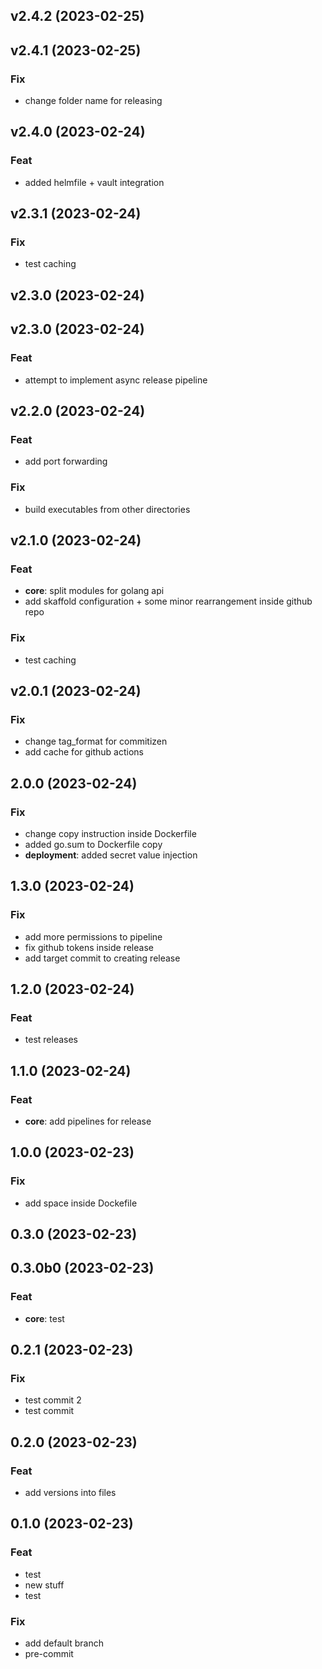 ## v2.4.2 (2023-02-25)

## v2.4.1 (2023-02-25)

### Fix

- change folder name for releasing

## v2.4.0 (2023-02-24)

### Feat

- added helmfile + vault integration

## v2.3.1 (2023-02-24)

### Fix

- test caching

## v2.3.0 (2023-02-24)

## v2.3.0 (2023-02-24)

### Feat

- attempt to implement async release pipeline

## v2.2.0 (2023-02-24)

### Feat

- add port forwarding

### Fix

- build executables from other directories

## v2.1.0 (2023-02-24)

### Feat

- **core**: split modules for golang api
- add skaffold configuration + some minor rearrangement inside github repo

### Fix

- test caching

## v2.0.1 (2023-02-24)

### Fix

- change tag_format for commitizen
- add cache for github actions

## 2.0.0 (2023-02-24)

### Fix

- change copy instruction inside Dockerfile
- added go.sum to Dockerfile copy
- **deployment**: added secret value injection

## 1.3.0 (2023-02-24)

### Fix

- add more permissions to pipeline
- fix github tokens inside release
- add target commit to creating release

## 1.2.0 (2023-02-24)

### Feat

- test releases

## 1.1.0 (2023-02-24)

### Feat

- **core**: add pipelines for release

## 1.0.0 (2023-02-23)

### Fix

- add space inside Dockefile

## 0.3.0 (2023-02-23)

## 0.3.0b0 (2023-02-23)

### Feat

- **core**: test

## 0.2.1 (2023-02-23)

### Fix

- test commit 2
- test commit

## 0.2.0 (2023-02-23)

### Feat

- add versions into files

## 0.1.0 (2023-02-23)

### Feat

- test
- new stuff
- test

### Fix

- add default branch
- pre-commit
